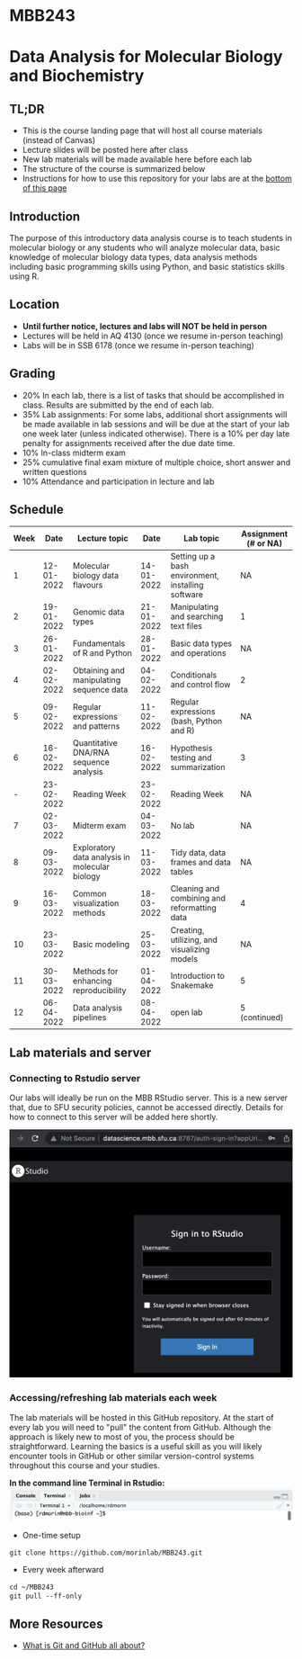 # MBB243 
# Data Analysis for Molecular Biology and Biochemistry

## TL;DR

* This is the course landing page that will host all course materials (instead of Canvas)
* Lecture slides will be posted here after class
* New lab materials will be made available here before each lab
* The structure of the course is summarized below
* Instructions for how to use this repository for your labs are at the [bottom of this page](#Lab-materials-and-server)


## Introduction
The purpose of this introductory data analysis course is to teach students in molecular biology or any students who will analyze molecular data, basic knowledge of molecular biology data types, data analysis methods including basic programming skills using Python, and basic statistics skills using R.

## Location
* **Until further notice, lectures and labs will NOT be held in person**
* Lectures will be held in AQ 4130 (once we resume in-person teaching)
* Labs will be in SSB 6178 (once we resume in-person teaching)

## Grading
* 20% In each lab, there is a list of tasks that should be accomplished in class. Results are submitted by the end of each lab. 
* 35% Lab assignments: For some labs, additional short assignments will be made available in lab sessions and will be due at the start of your lab one week later (unless indicated otherwise). There is a 10% per day late penalty for assignments received after the due date time. 
* 10% In-class midterm exam
* 25% cumulative final exam mixture of multiple choice, short answer and written questions
* 10% Attendance and participation in lecture and lab 

## Schedule

|Week|Date| Lecture topic     | Date| Lab topic | Assignment (# or NA) |
|--|------| ----------- | ------|----------- | ---|
|1|12-01-2022 | Molecular biology data flavours  | 14-01-2022 | Setting up a bash environment, installing software | NA |
|2|19-01-2022 | Genomic data types  | 21-01-2022 | Manipulating and searching text files | 1 |
|3|26-01-2022 | Fundamentals of R and Python | 28-01-2022| Basic data types and operations | NA |
|4|02-02-2022 | Obtaining and manipulating sequence data | 04-02-2022 | Conditionals and control flow | 2 |
|5|09-02-2022 | Regular expressions and patterns | 11-02-2022 | Regular expressions (bash, Python and R) | NA |
|6|16-02-2022 | Quantitative DNA/RNA sequence analysis | 16-02-2022 | Hypothesis testing and summarization | 3 |
|-|23-02-2022 | Reading Week| 23-02-2022| Reading Week | NA |
|7|02-03-2022 | Midterm exam | 04-03-2022 | No lab | NA |
|8|09-03-2022 | Exploratory data analysis in molecular biology | 11-03-2022 | Tidy data, data frames and data tables | NA |
|9|16-03-2022 | Common visualization methods | 18-03-2022 | Cleaning and combining and reformatting data | 4 |
|10|23-03-2022 | Basic modeling | 25-03-2022 | Creating, utilizing, and visualizing models | NA |
|11|30-03-2022 | Methods for enhancing reproducibility | 01-04-2022 | Introduction to Snakemake | 5 |
|12|06-04-2022 | Data analysis pipelines | 08-04-2022 | open lab | 5 (continued) |

## Lab materials and server

### Connecting to Rstudio server

Our labs will ideally be run on the MBB RStudio server. This is a new server that, due to SFU security policies, cannot be accessed directly. Details for how to connect to this server will be added here shortly.


![Login Page](images/rstudio_login.png)


### Accessing/refreshing lab materials each week

The lab materials will be hosted in this GitHub repository. At the start of every lab you will need to "pull" the content from GitHub. Although the approach is likely new to most of you, the process should be straightforward. Learning the basics is a useful skill as you will likely encounter tools in GitHub or other similar version-control systems throughout this course and your studies. 

**In the command line Terminal in Rstudio:**
![Terminal](images/rstudio_terminal.png)

* One-time setup
```
git clone https://github.com/morinlab/MBB243.git
```
* Every week afterward
```
cd ~/MBB243
git pull --ff-only
```

## More Resources
* [What is Git and GitHub all about?](https://www.educative.io/blog/git-github-tutorial-beginners)
